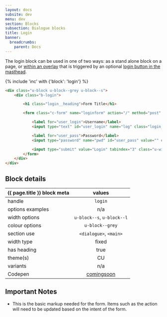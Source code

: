 ```yaml
---
layout: docs
subsite: dev
menu: dev
section: Blocks
subsection: Dialogue blocks
title: Login
banner:
  breadcrumbs:
    parent: Docs
---
```

The login block can be used in one of two ways: as a stand alone block on a page, or [within an overlay]({{site.url}}dev/layouts/overlay/) that is triggered by an optional [login button in the masthead]({{site.url}}dev/blocks/header/masthead#masthead-with-login-button).

{% include 'inc' with {'block': 'login'} %}

```html
<div class="u-block u-block--grey u-block--s">
	<div class="b-login">

		<h1 class="login__heading">Form Title</h1>

		<form class="c-form" name="loginform" action="/" method="post" accept-charset="UTF-8">

			<label for="user_login">Username</label>
			<input type="text" id="user_login" name="log" class="login__field" value="" tabindex="1" autocapitalize="off" autocorrect="off" autofocus="autofocus" aria-required="true">

			<label for="user_pass">Password</label>
			<input type="password" name="pwd" id="user_pass" value="" class="form-control form-control input-block" tabindex="2" aria-required="true">

			<input type="submit" value="Login" tabindex="3" class="u-width-full">
		</form>
	</div>
</div>
```

## Block details

| {{ page.title }}  block meta   |  values
| --------------| :-------------------------------------:
| handle              | `login` 
| options examples    | n/a
| width options       | `u-block--s`, `u-block--l`     
| colour options      | `u-block--grey`  
| section use         | `<dialogue>`, `<main>`                 
| width type          | fixed                          
| has heading         | true
| theme(s)            | CU
| variants            | n/a
| Codepen             | [comingsoon](#)


## Important Notes

- This is the basic markup needed for the form. Items such as the action will need to be updated based on the intent of the form.
